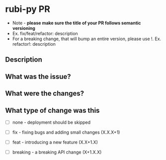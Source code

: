 # rubi-py PR

- Note - **please make sure the title of your PR follows semantic versioning** 
- Ex. fix/feat/refactor: description 
- For a breaking change, that will bump an entire version, please use !. Ex. refactor!: description 

## Description





## What was the issue?





## What were the changes?




## What type of change was this 

- [ ] none - deployment should be skipped
- [ ] fix - fixing bugs and adding small changes (X.X.X+1)
- [ ] feat - introducing a new feature (X.X+1.X)
- [ ] breaking - a breaking API change (X+1.X.X)



